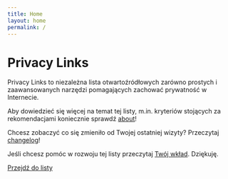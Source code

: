 ```yaml
---
title: Home
layout: home
permalink: /
---
```


# Privacy Links

Privacy Links to niezależna lista otwartoźródłowych zarówno prostych i zaawansowanych narzędzi pomagających zachować prywatność w Internecie.

Aby dowiedzieć się więcej na temat tej listy, m.in. kryteriów stojących za rekomendacjami koniecznie sprawdź [about](sites/about.md)!

Chcesz zobaczyć co się zmieniło od Twojej ostatniej wizyty? Przeczytaj [changelog](sites/changelog.md)!

Jeśli chcesz pomóc w rozwoju tej listy przeczytaj [Twój wkład](sites/contribute.md). Dziękuję.

[Przejdź do listy](sites/links.md)
